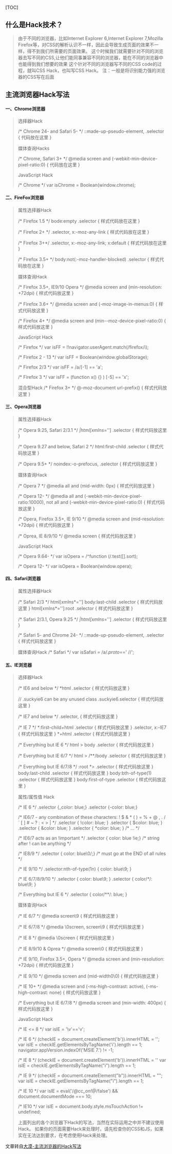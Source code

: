 <!-- Editor:YBY -->
<!-- 自动生成目录 -->
[TOC]

## 什么是Hack技术？
> 由于不同的浏览器，比如Internet Explorer 6,Internet Explorer 7,Mozilla Firefox等，对CSS的解析认识不一样，因此会导致生成页面的效果不一样，得不到我们所需要的页面效果。
>  这个时候我们就需要针对不同的浏览器去写不同的CSS,让他们能同事兼容不同的浏览器，能在不同的浏览器中也能得到我们想要的效果 
>  这个针对不同的浏览器写不同的CSS code的过程，就叫CSS Hack，也叫写CSS Hack。
>  注：一般是将识别能力强的浏览器的CSS写在后面

##   主流浏览器Hack写法

#### 一、Chrome浏览器

> 选择器Hack
> 
>   /\* Chrome 24- and Safari 5- \*/
>   ::made-up-pseudo-element, .selector {
>     代码放在这里
>   }
>   
>   媒体查询Hacks
>   
>   /\* Chrome, Safari 3+ \*/
>   @media screen and (-webkit-min-device-pixel-ratio:0) {
>     代码放在这里
>   }
>   
>   JavaScript Hack
>   
>   /\* Chrome \*/
>   var isChrome = Boolean(window.chrome);
#### 二、FireFox浏览器
>  属性选择器Hack
>  
>  /\* Firefox 1.5 \*/
>  bode:empty .selector {
>    样式代码放在这里
>  }
>  
>  /\* Firefox 2+ \*/
>  .selector, x:-moz-any-link {
>    样式代码放在这里
>  }
>  
>  /\* Firefox 3+\*/
>  .selector, x:-moz-any-link; x:default {
>    样式代码放在这里
>  }
>  
>  /\* Firefox 3.5+ \*/
>  body:not(:-moz-handler-blocked) .selector {
>    样式代码放在这里
>  }
>  
>  媒体查询Hack
>  
>  /\* Firefox 3.5+, IE9/10 Opera \*/
>  @media screen and (min-resolution: +72dpi) {
>    样式代码放这里
>  }
>  
>  /\* Firefox 3.6+ \*/
>  @media screen and (-moz-image-in-menus:0) {
>    样式代码放这里
>  }
>  
>  /\* Firefox 4+ \*/
>  @media screen and (min--moz-device-pixel-ratio:0) {
>    样式代码放这里
>  }
>  
>  JavaScript Hack
>  
>  /\* Firefox \*/
>  var isFF = !!navigator.userAgent.match(/firefox/i);
>  
>  /\* Firefox 2 - 13 \*/
>  var isFF = Boolean(window.globalStorage);
>  
>  /\* Firefox 2/3 \*/
>  var isFF = /a/[-1] == 'a';
>  
>  /\* Firefox 3 \*/
>  var isFF = (function x() {} ) [-5] == 'x';
>  
>  混合型Hack
>  /\* Firefox 3+ \*/
>  @-moz-document url-prefix() {
>    样式代码放这里
>  }

#### 三、Opera浏览器

>  属性选择器Hack
>  
>  /\* Opera 9.25, Safari 2/3.1 \*/
>  *|html[xmlns*=''] .selector {
>    样式代码放这里
>  }
>  
>  /\* Opera 9.27 and below, Safari 2 \*/
>  html:first-child .selector {
>    样式代码放这里
>  }
>  
>  /\* Opera 9.5+ \*/
>  noindex:-o-prefocus, .selector {
>    样式代码放这里
>  }
>  
>  媒体查询Hack
>  
>  /\* Opera 7 \*/
>  @media all and (mid-width: 0px) {
>    样式代码放这里
>  }
>  
>  /\* Opera 12- \*/
>  @media all and (-webkit-min-device-pixel-ratio:10000), not all and (-webkit-min-device-pixel-ratio:0) {
>    样式代码放这里
>  }
>  
>  /\* Opera, Firefox 3.5+, IE 9/10 \*/
>  @media screen and (mid-resolution: +72dpi) {
>    样式代码放这里
>  }
>  
>  /\* Oprea, IE 8/9/10 \*/
>  @media screen {
>    样式代码放这里
>  }
>  
>  JavaScript Hack
>  
>  /\* Opera 9.64- \*/
>  var isOpera = /^function \(/.test([].sort);
>  
>  /\* Opera 12- \*/
>  var isOpera = Boolean(window.opera);

#### 四、Safari浏览器

>  属性选择器Hack
>  
>  /\* Safari 2/3 \*/
>  html[xmlns*=''] body:last-child .selector {
>    样式代码放这里
>  }
>  html[xmlns*='']:root .selector {
>    样式代码放这里
>  }
>  
>  /\* Safari 2/3.1, Opera 9.25 \*/
>  *|html[xmlns*=''] .selector {
>    样式代码放这里
>  }
>  
>  /\* Safari 5- and Chrome 24- \*/
>  ::made-up-pseudo-element, .selector {
>    样式代码放这里
>  }
>  
>  媒体查询Hack
>  /\* Safari \*/
>  var isSafari = /a/._proto_==' //';

#### 五、IE浏览器
>  选择器Hack
>  
>  /\* IE6 and below \*/
>  *html .selector {
>    样式代码放这里
>  }
>  
>  // .suckyie6 can be any unused class
>  .suckyie6.selector {
>    样式代码放这里
>  } 
>  
>  /\* IE7 and below \*/
>  .selector, {
>    样式代码放这里
>  }
>  
>  /\* IE 7 \*/
>  *:first-child+html .selector {
>    样式代码放这里
>  }
>  .selector, x:-IE7 {
>    样式代码放这里
>  }
>  *+html .selector {
>    样式代码放这里
>  }
>  
>  /\* Everything but IE 6 \*/
>  html > body .selector {
>    样式代码放这里
>  }
>  
>  /\* Everything but IE 6/7 \*/
>  html > /**/body .selector {
>    样式代码放这里
>  }
>  
>  /\* Everything but IE 6/7/8 \*/
>  :root *> .selector {
>    样式代码放这里
>  }
>  body:last-child .selector {
>    样式代码放这里
>  }
>  body:bth-of-type(1) .selector {
>    样式代码放这里
>  }
>  body:first-of-type .selector {
>    样式代码放这里
>  }
>  
>  属性/属性值  Hack
>  
>  /\* IE  6 \*/
>  .selector {_color: blue;}
>  .selector {-color: blue;}
>  
>  /\* IE6/7 - any combination of these characters: ! $ & * ( ) = % + @ , . / ` [ ] # ~ ? : < > |  \*/
>  .selector { !color: blue; }
>  .selector { $color: blue; }
>  .selector { &color: blue; }
>  .selector { *color: blue; }
>  /\* ... \*/
>  
>  /\* IE6/7 acts as an !important \*/
>  .selector { color: blue !ie;}
>  /\*  string after ! can be anything \*/
>  
>  /\* IE8/9 \*/
>  .selector { color: blue\0/;}
>  /\* must go at the END of all rules \*/
>  
>  /\* IE 9/10 \*/
>  .selector:nth-of-type(1n) { color: blue\9; }
>  
>  /\* IE 6/7/8/9/10 \*/
>  .selector { color: blue\9; }
>  .selector { color/*\**/: blue\9; }
>  
>  /\* Everything but IE 6 \*/
>  .selector { color/**/: blue; }
>  
>  媒体查询Hack
>  
>  /\* IE 6/7 \*/
>  @media screen\9 {
>    样式代码放这里
>  }
>  
>  /\* IE 6/7/8 \*/
>  @media \0screen\, screen\9 {
>    样式代码放这里
>  }
>  
>  /\* IE 8 \*/
>  @media \0screen {
>    样式代码放这里
>  }
>  
>  /\* IE 8/9/10 & Oprea \*/
>  @media screen\0 {
>    样式代码放这里
>  }
>  
>  /\* IE 9/10, Firefox 3.5+, Opera \*/
>  @media screen and (min-resolution: +72dpi) {
>    样式代码放这里
>  }
>  
>  /\* IE 9/10 \*/
>  @media screen and (mid-width0\0) {
>    样式代码放这里
>  }
>  
>  /\* IE 10+ \*/
>  @media screen and (-ms-high-contrast: active), (-ms-high-contrast: none) {
>    样式代码放这里
>  }
>  
>  /\* Everything but IE 6/7/8 \*/
>  @media screen and (min-width: 400px) {
>    样式代码放这里
>  }
>  
>  JavaScript Hack
>  
>  /\* IE <= 8 \*/
>  var isIE = '\v'=='v';
>  
>  /\* IE 6 \*/
>  (checkIE = document,createElement('b')).innerHTML = '<!-- [if IE 7] ><i></i><![endif]-->';
>  var isIE = checkIE.getElementsByTagName('i').length == 1;
>  navigator.appVersion.indexOf('MSIE 7.') != -1;
>  
>  /\* IE 8 \*/
>  (checkIE = document.createElement('b')).innerHTML = '<!-- [if IE 8] ><i></i><![endif]-->'
>  var isIE = checkIE.getElementsByTagName("i").length == 1;
>  
>  /\* IE 9 \*/
>  (checkIE = document.createElement("b")).innerHTML = "<!--[if IE 9]><i></i><![endif]-->"; 
>  var isIE = checkIE.getElementsByTagName("i").length == 1;
>  
>  /\* IE 10 \*/
>  var isIE = eval('/*@cc_on!@*/false') && document.documentMode === 10;
>  
>  /\* IE10 \*/
>  var isIE = document.body.style.msTouchAction != undefined;
>  
>  上面列出的各个浏览器下Hack的写法，当然在实际运用之中并不建议使用Hack。
>  如果你的页面需要Hack来处理时，请先检查你的CSS和JS，如果实在无法达到要求，在考虑使用Hack来处理。
>
文章转自[大漠-主流浏览器的Hack写法](http://www.w3cplus.com/css/browser-hacks.html "点击阅读原文")